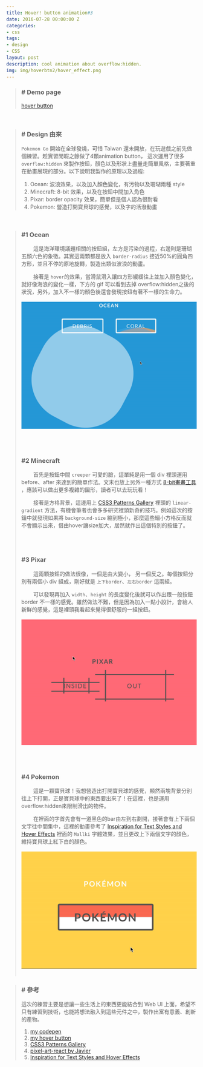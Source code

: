 ```yaml
---
title: Hover! button animation#3
date: 2016-07-28 00:00:00 Z
categories:
- css
tags:
- design
- CSS
layout: post
description: cool animation about overflow:hidden.
img: img/hoverbtn2/hover_effect.png
---
```


>### # Demo page
> [hover button](https://lichin.me/hoverbtn2/ "Title")

<br>

>### # Design 由來
> ```Pokemon Go``` 開始在全球發燒，可惜 Taiwan 還未開放，在玩遊戲之前先做個練習。趁實習閒暇之餘做了4顆animation button，
這次運用了很多 ```overflow:hidden``` 來製作按鈕，顏色以及形狀上盡量走簡單風格，主要著重在動畫展現的部分。以下說明我製作的原理以及過程:
>
> 1. Ocean: 波浪效果，以及加入顏色變化，有污物以及珊瑚兩種 style
> 2. Minecraft: 8-bit 效果，以及在按鈕中間加入角色
> 3. Pixar: border opacity 效果，簡單但是個人認為很耐看 
> 4. Pokemon: 營造打開寶貝球的感覺，以及字的活潑動畫

<br>

>### #1 Ocean
>
>  &nbsp;&nbsp;&nbsp;&nbsp;&nbsp;&nbsp;&nbsp;&nbsp;這是海洋環境議題相關的按鈕組，左方是污染的過程，右邊則是珊瑚五顏六色的象徵。其實這兩顆都是放入 ```border-radius``` 接近50%的圓角四方形，並且不停的原地旋轉，製造出類似波浪的動畫。
>
>  &nbsp;&nbsp;&nbsp;&nbsp;&nbsp;&nbsp;&nbsp;&nbsp;接著是 ```hover```的效果，當滑鼠滑入讓四方形緩緩往上並加入顏色變化，就好像海浪的變化一樣，下方的 gif 可以看到去掉 overflow:hidden之後的狀況，另外，加入不一樣的顏色後還會發現按鈕有著不一樣的生命力。
> <br><br><img src="/img/hoverbtn2/ocean.gif"/><br><br>
>
>
> <br>
>
>### #2 Minecraft
>&nbsp;&nbsp;&nbsp;&nbsp;&nbsp;&nbsp;&nbsp;&nbsp;首先是按鈕中間 ```creeper``` 可愛的臉，這單純是用一個 div 裡頭運用 before、after 來達到的簡單作法。文末也放上另外一種方式 [8-bit畫畫工具](https://github.com/jvalen/pixel-art-react/ "Title") ，應該可以做出更多複雜的圖形，讀者可以去玩玩看！
>
>&nbsp;&nbsp;&nbsp;&nbsp;&nbsp;&nbsp;&nbsp;&nbsp;接著是方格背景，這邊用上 [CSS3 Patterns Gallery](http://lea.verou.me/css3patterns/ "Title") 裡頭的 ```linear-gradient``` 方法，有機會筆者也會多多研究裡頭新奇的技巧。例如這次的按鈕中就發現如果將 ```background-size``` 縮到極小，那麼這些細小方格反而就不會顯示出來，借由hover讓size加大，居然就作出這個特別的按鈕了。
>
> <br>
> <br>
>
>### #3 Pixar
>&nbsp;&nbsp;&nbsp;&nbsp;&nbsp;&nbsp;&nbsp;&nbsp;這兩顆按鈕的做法很像，一個是由大變小，
另一個反之。每個按鈕分別有兩個小 div 組成，剛好就是 ```上下border```、```左右border``` 這兩組。
>
>&nbsp;&nbsp;&nbsp;&nbsp;&nbsp;&nbsp;&nbsp;&nbsp;可以發現再加入 ```width```、```height``` 的長度變化後就可以作出跟一般按鈕 border 不一樣的感覺。雖然做法不難，但是因為加入一點小設計，會給人新鮮的感覺，這是裡頭我看起來覺得很舒服的一組按鈕。
> <br><br><img src="/img/hoverbtn2/InsideOut.gif"/><br><br>
>
> <br>
>
>### #4 Pokemon
>&nbsp;&nbsp;&nbsp;&nbsp;&nbsp;&nbsp;&nbsp;&nbsp;這是一顆寶貝球！我想營造出打開寶貝球的感覺，顯然兩塊背景分別往上下打開，正是寶貝球中的東西要出來了！在這裡，也是運用 overflow:hidden來限制滑出的物件。
>
>&nbsp;&nbsp;&nbsp;&nbsp;&nbsp;&nbsp;&nbsp;&nbsp;在裡面的字首先會有一道黑色的bar由左到右劃開，接著會有上下兩個文字往中間集中，這裡的動畫參考了 [Inspiration for Text Styles and Hover Effects](http://tympanus.net/codrops/2015/05/13/inspiration-for-text-styles-and-hover-effects/ "Title") 裡面的 ```Mallki``` 字體效果，並且更改上下兩個文字的顏色，維持寶貝球上紅下白的顏色。
> <br><br><img src="/img/hoverbtn2/pokemon.gif"/><br><br>


>
>### # 參考
> 這次的練習主要是想讓一些生活上的東西更能結合到 Web UI 上面，希望不只有練習到技術，也能將想法融入到這些元件之中，製作出富有意義、創新的產物。
>
>1.    [my codepen](http://codepen.io/lichin-lin/ "Title")
>2.    [my hover button](https://lichin.me/hoverbtn2/ "Title")
>3.    [CSS3 Patterns Gallery](http://lea.verou.me/css3patterns/ "Title")
>4.    [pixel-art-react by Javier](https://github.com/jvalen/pixel-art-react/ "Title")
>5.    [Inspiration for Text Styles and Hover Effects](http://tympanus.net/codrops/2015/05/13/inspiration-for-text-styles-and-hover-effects/ "Title")
